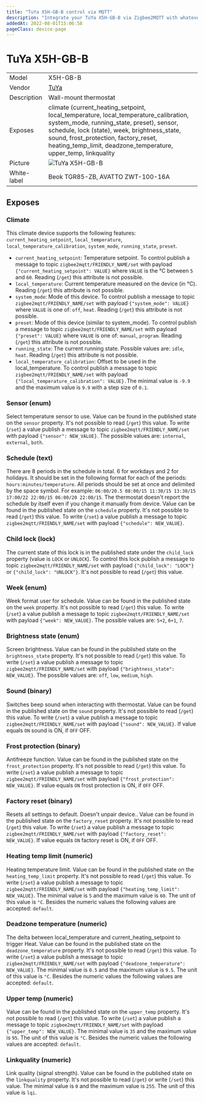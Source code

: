 ```yaml
---
title: "TuYa X5H-GB-B control via MQTT"
description: "Integrate your TuYa X5H-GB-B via Zigbee2MQTT with whatever smart home infrastructure you are using without the vendor's bridge or gateway."
addedAt: 2022-08-01T15:06:58
pageClass: device-page
---
```


<!-- !!!! -->
<!-- ATTENTION: This file is auto-generated through docgen! -->
<!-- You can only edit the "Notes"-Section between the two comment lines "Notes BEGIN" and "Notes END". -->
<!-- Do not use h1 or h2 heading within "## Notes"-Section. -->
<!-- !!!! -->

# TuYa X5H-GB-B

|     |     |
|-----|-----|
| Model | X5H-GB-B  |
| Vendor  | [TuYa](/supported-devices/#v=TuYa)  |
| Description | Wall-mount thermostat |
| Exposes | climate (current_heating_setpoint, local_temperature, local_temperature_calibration, system_mode, running_state, preset), sensor, schedule, lock (state), week, brightness_state, sound, frost_protection, factory_reset, heating_temp_limit, deadzone_temperature, upper_temp, linkquality |
| Picture | ![TuYa X5H-GB-B](https://www.zigbee2mqtt.io/images/devices/X5H-GB-B.jpg) |
| White-label | Beok TGR85-ZB, AVATTO ZWT-100-16A |


<!-- Notes BEGIN: You can edit here. Add "## Notes" headline if not already present. -->


<!-- Notes END: Do not edit below this line -->




## Exposes

### Climate 
This climate device supports the following features: `current_heating_setpoint`, `local_temperature`, `local_temperature_calibration`, `system_mode`, `running_state`, `preset`.
- `current_heating_setpoint`: Temperature setpoint. To control publish a message to topic `zigbee2mqtt/FRIENDLY_NAME/set` with payload `{"current_heating_setpoint": VALUE}` where `VALUE` is the °C between `5` and `60`. Reading (`/get`) this attribute is not possible.
- `local_temperature`: Current temperature measured on the device (in °C). Reading (`/get`) this attribute is not possible.
- `system_mode`: Mode of this device. To control publish a message to topic `zigbee2mqtt/FRIENDLY_NAME/set` with payload `{"system_mode": VALUE}` where `VALUE` is one of: `off`, `heat`. Reading (`/get`) this attribute is not possible.
- `preset`: Mode of this device (similar to system_mode). To control publish a message to topic `zigbee2mqtt/FRIENDLY_NAME/set` with payload `{"preset": VALUE}` where `VALUE` is one of: `manual`, `program`. Reading (`/get`) this attribute is not possible.
- `running_state`: The current running state. Possible values are: `idle`, `heat`. Reading (`/get`) this attribute is not possible.
- `local_temperature_calibration`: Offset to be used in the local_temperature. To control publish a message to topic `zigbee2mqtt/FRIENDLY_NAME/set` with payload `{"local_temperature_calibration": VALUE}.`The minimal value is `-9.9` and the maximum value is `9.9` with a step size of `0.1`.

### Sensor (enum)
Select temperature sensor to use.
Value can be found in the published state on the `sensor` property.
It's not possible to read (`/get`) this value.
To write (`/set`) a value publish a message to topic `zigbee2mqtt/FRIENDLY_NAME/set` with payload `{"sensor": NEW_VALUE}`.
The possible values are: `internal`, `external`, `both`.

### Schedule (text)
There are 8 periods in the schedule in total. 6 for workdays and 2 for holidays. It should be set in the following format for each of the periods: `hours:minutes/temperature`. All periods should be set at once and delimited by the space symbol. For example: `06:00/20.5 08:00/15 11:30/15 13:30/15 17:00/22 22:00/15 06:00/20 22:00/15`. The thermostat doesn't report the schedule by itself even if you change it manually from device.
Value can be found in the published state on the `schedule` property.
It's not possible to read (`/get`) this value.
To write (`/set`) a value publish a message to topic `zigbee2mqtt/FRIENDLY_NAME/set` with payload `{"schedule": NEW_VALUE}`.

### Child lock (lock)
The current state of this lock is in the published state under the `child_lock` property (value is `LOCK` or `UNLOCK`).
To control this lock publish a message to topic `zigbee2mqtt/FRIENDLY_NAME/set` with payload `{"child_lock": "LOCK"}` or `{"child_lock": "UNLOCK"}`.
It's not possible to read (`/get`) this value.

### Week (enum)
Week format user for schedule.
Value can be found in the published state on the `week` property.
It's not possible to read (`/get`) this value.
To write (`/set`) a value publish a message to topic `zigbee2mqtt/FRIENDLY_NAME/set` with payload `{"week": NEW_VALUE}`.
The possible values are: `5+2`, `6+1`, `7`.

### Brightness state (enum)
Screen brightness.
Value can be found in the published state on the `brightness_state` property.
It's not possible to read (`/get`) this value.
To write (`/set`) a value publish a message to topic `zigbee2mqtt/FRIENDLY_NAME/set` with payload `{"brightness_state": NEW_VALUE}`.
The possible values are: `off`, `low`, `medium`, `high`.

### Sound (binary)
Switches beep sound when interacting with thermostat.
Value can be found in the published state on the `sound` property.
It's not possible to read (`/get`) this value.
To write (`/set`) a value publish a message to topic `zigbee2mqtt/FRIENDLY_NAME/set` with payload `{"sound": NEW_VALUE}`.
If value equals `ON` sound is ON, if `OFF` OFF.

### Frost protection (binary)
Antifreeze function.
Value can be found in the published state on the `frost_protection` property.
It's not possible to read (`/get`) this value.
To write (`/set`) a value publish a message to topic `zigbee2mqtt/FRIENDLY_NAME/set` with payload `{"frost_protection": NEW_VALUE}`.
If value equals `ON` frost protection is ON, if `OFF` OFF.

### Factory reset (binary)
Resets all settings to default. Doesn't unpair device..
Value can be found in the published state on the `factory_reset` property.
It's not possible to read (`/get`) this value.
To write (`/set`) a value publish a message to topic `zigbee2mqtt/FRIENDLY_NAME/set` with payload `{"factory_reset": NEW_VALUE}`.
If value equals `ON` factory reset is ON, if `OFF` OFF.

### Heating temp limit (numeric)
Heating temperature limit.
Value can be found in the published state on the `heating_temp_limit` property.
It's not possible to read (`/get`) this value.
To write (`/set`) a value publish a message to topic `zigbee2mqtt/FRIENDLY_NAME/set` with payload `{"heating_temp_limit": NEW_VALUE}`.
The minimal value is `5` and the maximum value is `60`.
The unit of this value is `°C`.
Besides the numeric values the following values are accepted: `default`.

### Deadzone temperature (numeric)
The delta between local_temperature and current_heating_setpoint to trigger Heat.
Value can be found in the published state on the `deadzone_temperature` property.
It's not possible to read (`/get`) this value.
To write (`/set`) a value publish a message to topic `zigbee2mqtt/FRIENDLY_NAME/set` with payload `{"deadzone_temperature": NEW_VALUE}`.
The minimal value is `0.5` and the maximum value is `9.5`.
The unit of this value is `°C`.
Besides the numeric values the following values are accepted: `default`.

### Upper temp (numeric)
Value can be found in the published state on the `upper_temp` property.
It's not possible to read (`/get`) this value.
To write (`/set`) a value publish a message to topic `zigbee2mqtt/FRIENDLY_NAME/set` with payload `{"upper_temp": NEW_VALUE}`.
The minimal value is `35` and the maximum value is `95`.
The unit of this value is `°C`.
Besides the numeric values the following values are accepted: `default`.

### Linkquality (numeric)
Link quality (signal strength).
Value can be found in the published state on the `linkquality` property.
It's not possible to read (`/get`) or write (`/set`) this value.
The minimal value is `0` and the maximum value is `255`.
The unit of this value is `lqi`.

